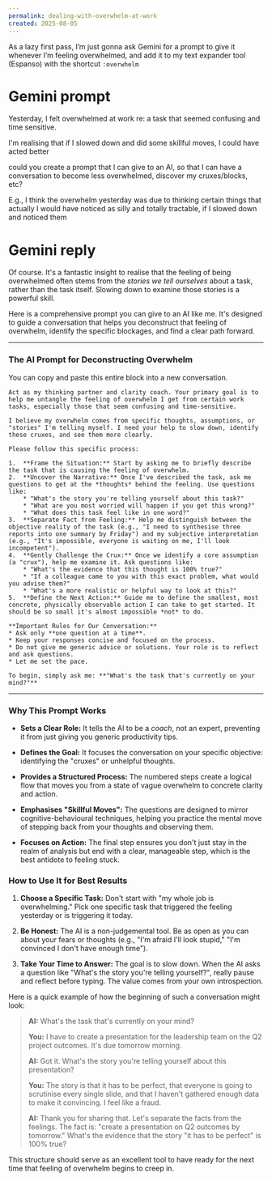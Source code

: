 ```yaml
---
permalink: dealing-with-overwhelm-at-work
created: 2025-08-05
---
```

As a lazy first pass, I’m just gonna ask Gemini for a prompt to give it whenever I’m feeling overwhelmed, and add it to my text expander tool (Espanso) with the shortcut `:overwhelm`

# Gemini prompt

Yesterday, I felt overwhelmed at work re: a task that seemed confusing and time sensitive.

I'm realising that if I slowed down and did some skillful moves, I could have acted better

could you create a prompt that I can give to an AI, so that I can have a conversation to become less overwhelmed, discover my cruxes/blocks, etc?

E.g., I think the overwhelm yesterday was due to thinking certain things that actually I would have noticed as silly and totally tractable, if I slowed down and noticed them

# Gemini reply

Of course. It's a fantastic insight to realise that the feeling of being overwhelmed often stems from the _stories we tell ourselves_ about a task, rather than the task itself. Slowing down to examine those stories is a powerful skill.

Here is a comprehensive prompt you can give to an AI like me. It's designed to guide a conversation that helps you deconstruct that feeling of overwhelm, identify the specific blockages, and find a clear path forward.

---

### The AI Prompt for Deconstructing Overwhelm

You can copy and paste this entire block into a new conversation.

```
Act as my thinking partner and clarity coach. Your primary goal is to help me untangle the feeling of overwhelm I get from certain work tasks, especially those that seem confusing and time-sensitive.

I believe my overwhelm comes from specific thoughts, assumptions, or "stories" I'm telling myself. I need your help to slow down, identify these cruxes, and see them more clearly.

Please follow this specific process:

1.  **Frame the Situation:** Start by asking me to briefly describe the task that is causing the feeling of overwhelm.
2.  **Uncover the Narrative:** Once I've described the task, ask me questions to get at the *thoughts* behind the feeling. Use questions like:
    * "What's the story you're telling yourself about this task?"
    * "What are you most worried will happen if you get this wrong?"
    * "What does this task feel like in one word?"
3.  **Separate Fact from Feeling:** Help me distinguish between the objective reality of the task (e.g., "I need to synthesise three reports into one summary by Friday") and my subjective interpretation (e.g., "It's impossible, everyone is waiting on me, I'll look incompetent").
4.  **Gently Challenge the Crux:** Once we identify a core assumption (a "crux"), help me examine it. Ask questions like:
    * "What's the evidence that this thought is 100% true?"
    * "If a colleague came to you with this exact problem, what would you advise them?"
    * "What's a more realistic or helpful way to look at this?"
5.  **Define the Next Action:** Guide me to define the smallest, most concrete, physically observable action I can take to get started. It should be so small it's almost impossible *not* to do.

**Important Rules for Our Conversation:**
* Ask only **one question at a time**.
* Keep your responses concise and focused on the process.
* Do not give me generic advice or solutions. Your role is to reflect and ask questions.
* Let me set the pace.

To begin, simply ask me: **"What's the task that's currently on your mind?"**
```

---

### Why This Prompt Works

- **Sets a Clear Role:** It tells the AI to be a _coach_, not an expert, preventing it from just giving you generic productivity tips.
    
- **Defines the Goal:** It focuses the conversation on your specific objective: identifying the "cruxes" or unhelpful thoughts.
    
- **Provides a Structured Process:** The numbered steps create a logical flow that moves you from a state of vague overwhelm to concrete clarity and action.
    
- **Emphasises "Skillful Moves":** The questions are designed to mirror cognitive-behavioural techniques, helping you practice the mental move of stepping back from your thoughts and observing them.
    
- **Focuses on Action:** The final step ensures you don't just stay in the realm of analysis but end with a clear, manageable step, which is the best antidote to feeling stuck.
    

### How to Use It for Best Results

1. **Choose a Specific Task:** Don't start with "my whole job is overwhelming." Pick one specific task that triggered the feeling yesterday or is triggering it today.
    
2. **Be Honest:** The AI is a non-judgemental tool. Be as open as you can about your fears or thoughts (e.g., "I'm afraid I'll look stupid," "I'm convinced I don't have enough time").
    
3. **Take Your Time to Answer:** The goal is to slow down. When the AI asks a question like "What's the story you're telling yourself?", really pause and reflect before typing. The value comes from your own introspection.
    

Here is a quick example of how the beginning of such a conversation might look:

> **AI:** What's the task that's currently on your mind?
> 
> **You:** I have to create a presentation for the leadership team on the Q2 project outcomes. It's due tomorrow morning.
> 
> **AI:** Got it. What's the story you're telling yourself about this presentation?
> 
> **You:** The story is that it has to be perfect, that everyone is going to scrutinise every single slide, and that I haven't gathered enough data to make it convincing. I feel like a fraud.
> 
> **AI:** Thank you for sharing that. Let's separate the facts from the feelings. The fact is: "create a presentation on Q2 outcomes by tomorrow." What's the evidence that the story "it has to be perfect" is 100% true?

This structure should serve as an excellent tool to have ready for the next time that feeling of overwhelm begins to creep in.